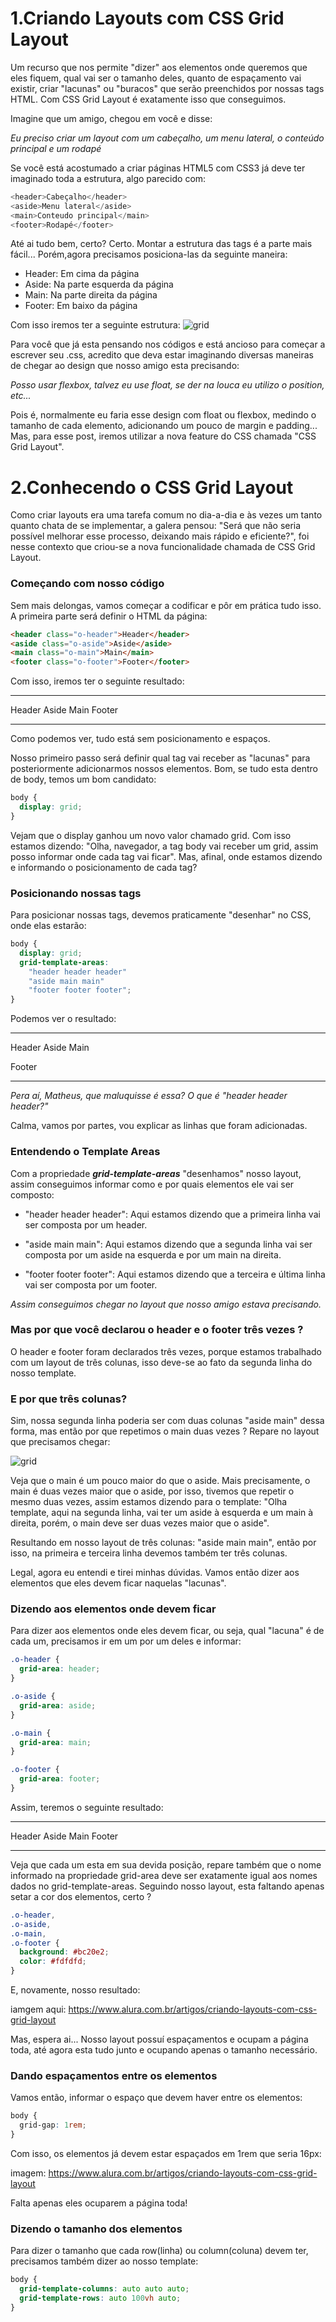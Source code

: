 # 1.Criando Layouts com CSS Grid Layout

Um recurso que nos permite "dizer" aos elementos onde queremos que eles fiquem, qual vai ser o tamanho deles, quanto de espaçamento vai existir, criar "lacunas" ou "buracos" que serão preenchidos por nossas tags HTML. Com CSS Grid Layout é exatamente isso que conseguimos.

Imagine que um amigo, chegou em você e disse:

_Eu preciso criar um layout com um cabeçalho, um menu lateral, o conteúdo principal e um rodapé_

Se você está acostumado a criar páginas HTML5 com CSS3 já deve ter imaginado toda a estrutura, algo parecido com:

```js
<header>Cabeçalho</header>
<aside>Menu lateral</aside>
<main>Conteudo principal</main>
<footer>Rodapé</footer>
```

Até ai tudo bem, certo? Certo. Montar a estrutura das tags é a parte mais fácil... Porém,agora precisamos posiciona-las da seguinte maneira:

- Header: Em cima da página
- Aside: Na parte esquerda da página
- Main: Na parte direita da página
- Footer: Em baixo da página

Com isso iremos ter a seguinte estrutura:
![grid](https://res.cloudinary.com/mahenrique94/image/upload/v1549726813/css-grid-layout_n87ecc.jpg)

Para você que já esta pensando nos códigos e está ancioso para começar a escrever seu .css, acredito que deva estar imaginando diversas maneiras de chegar ao design que nosso amigo esta precisando:

_Posso usar flexbox, talvez eu use float, se der na louca eu utilizo o position, etc..._

Pois é, normalmente eu faria esse design com float ou flexbox, medindo o tamanho de cada elemento, adicionando um pouco de margin e padding... Mas, para esse post, iremos utilizar a nova feature do CSS chamada "CSS Grid Layout".

# 2.Conhecendo o CSS Grid Layout

Como criar layouts era uma tarefa comum no dia-a-dia e às vezes um tanto quanto chata de se implementar, a galera pensou: "Será que não seria possível melhorar esse processo, deixando mais rápido e eficiente?", foi nesse contexto que criou-se a nova funcionalidade chamada de CSS Grid Layout.

### Começando com nosso código

Sem mais delongas, vamos começar a codificar e pôr em prática tudo isso. A primeira parte será definir o HTML da página:

```html
<header class="o-header">Header</header>
<aside class="o-aside">Aside</aside>
<main class="o-main">Main</main>
<footer class="o-footer">Footer</footer>
```

Com isso, iremos ter o seguinte resultado:

---

Header
Aside
Main
Footer

---

Como podemos ver, tudo está sem posicionamento e espaços.

Nosso primeiro passo será definir qual tag vai receber as "lacunas" para posteriormente adicionarmos nossos elementos. Bom, se tudo esta dentro de body, temos um bom candidato:

```css
body {
  display: grid;
}
```

Vejam que o display ganhou um novo valor chamado grid. Com isso estamos dizendo: "Olha, navegador, a tag body vai receber um grid, assim posso informar onde cada tag vai ficar". Mas, afinal, onde estamos dizendo e informando o posicionamento de cada tag?

### Posicionando nossas tags

Para posicionar nossas tags, devemos praticamente "desenhar" no CSS, onde elas estarão:

```css
body {
  display: grid;
  grid-template-areas:
    "header header header"
    "aside main main"
    "footer footer footer";
}
```

Podemos ver o resultado:

---

Header Aside Main

Footer

---

_Pera aí, Matheus, que maluquisse é essa? O que é "header header header?"_

Calma, vamos por partes, vou explicar as linhas que foram adicionadas.

### Entendendo o Template Areas

Com a propriedade **_grid-template-areas_** "desenhamos" nosso layout, assim conseguimos informar como e por quais elementos ele vai ser composto:

- "header header header": Aqui estamos dizendo que a primeira linha vai ser composta por um header.

- "aside main main": Aqui estamos dizendo que a segunda linha vai ser composta por um aside na esquerda e por um main na direita.

- "footer footer footer": Aqui estamos dizendo que a terceira e última linha vai ser composta por um footer.

_Assim conseguimos chegar no layout que nosso amigo estava precisando._

### Mas por que você declarou o header e o footer três vezes ?

O header e footer foram declarados três vezes, porque estamos trabalhado com um layout de três colunas, isso deve-se ao fato da segunda linha do nosso template.

### E por que três colunas?

Sim, nossa segunda linha poderia ser com duas colunas "aside main" dessa forma, mas então por que repetimos o main duas vezes ? Repare no layout que precisamos chegar:

![grid](https://res.cloudinary.com/mahenrique94/image/upload/v1549726813/css-grid-layout_n87ecc.jpg)

Veja que o main é um pouco maior do que o aside. Mais precisamente, o main é duas vezes maior que o aside, por isso, tivemos que repetir o mesmo duas vezes, assim estamos dizendo para o template: "Olha template, aqui na segunda linha, vai ter um aside à esquerda e um main à direita, porém, o main deve ser duas vezes maior que o aside".

Resultando em nosso layout de três colunas: "aside main main", então por isso, na primeira e terceira linha devemos também ter três colunas.

Legal, agora eu entendi e tirei minhas dúvidas. Vamos então dizer aos elementos que eles devem ficar naquelas "lacunas".

### Dizendo aos elementos onde devem ficar

Para dizer aos elementos onde eles devem ficar, ou seja, qual "lacuna" é de cada um, precisamos ir em um por um deles e informar:

```css
.o-header {
  grid-area: header;
}

.o-aside {
  grid-area: aside;
}

.o-main {
  grid-area: main;
}

.o-footer {
  grid-area: footer;
}
```

Assim, teremos o seguinte resultado:

---

Header
Aside Main
Footer

---

Veja que cada um esta em sua devida posição, repare também que o nome informado na propriedade grid-area deve ser exatamente igual aos nomes dados no grid-template-areas. Seguindo nosso layout, esta faltando apenas setar a cor dos elementos, certo ?

```css
.o-header,
.o-aside,
.o-main,
.o-footer {
  background: #bc20e2;
  color: #fdfdfd;
}
```

E, novamente, nosso resultado:

iamgem aqui: https://www.alura.com.br/artigos/criando-layouts-com-css-grid-layout

Mas, espera ai... Nosso layout possuí espaçamentos e ocupam a página toda, até agora esta tudo junto e ocupando apenas o tamanho necessário.

### Dando espaçamentos entre os elementos

Vamos então, informar o espaço que devem haver entre os elementos:

```css
body {
  grid-gap: 1rem;
}
```

Com isso, os elementos já devem estar espaçados em 1rem que seria 16px:

imagem: https://www.alura.com.br/artigos/criando-layouts-com-css-grid-layout

Falta apenas eles ocuparem a página toda!

### Dizendo o tamanho dos elementos

Para dizer o tamanho que cada row(linha) ou column(coluna) devem ter, precisamos também dizer ao nosso template:

```css
body {
  grid-template-columns: auto auto auto;
  grid-template-rows: auto 100vh auto;
}
```
